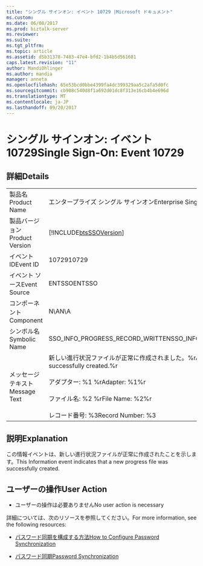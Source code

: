 ```yaml
---
title: "シングル サインオン: イベント 10729 |Microsoft ドキュメント"
ms.custom: 
ms.date: 06/08/2017
ms.prod: biztalk-server
ms.reviewer: 
ms.suite: 
ms.tgt_pltfrm: 
ms.topic: article
ms.assetid: d5b31378-7483-47e4-bfd2-1b4b5d561681
caps.latest.revision: "11"
author: MandiOhlinger
ms.author: mandia
manager: anneta
ms.openlocfilehash: 65e53bcd0bbe4399fa4dc399329aa5c2afa5d0fc
ms.sourcegitcommit: cb908c540d8f1a692d01dc8f313e16cb4b4e696d
ms.translationtype: MT
ms.contentlocale: ja-JP
ms.lasthandoff: 09/20/2017
---
```

# <a name="single-sign-on-event-10729"></a><span data-ttu-id="62506-102">シングル サインオン: イベント 10729</span><span class="sxs-lookup"><span data-stu-id="62506-102">Single Sign-On: Event 10729</span></span>
## <a name="details"></a><span data-ttu-id="62506-103">詳細</span><span class="sxs-lookup"><span data-stu-id="62506-103">Details</span></span>  
  
|||  
|-|-|  
|<span data-ttu-id="62506-104">製品名</span><span class="sxs-lookup"><span data-stu-id="62506-104">Product Name</span></span>|<span data-ttu-id="62506-105">エンタープライズ シングル サインオン</span><span class="sxs-lookup"><span data-stu-id="62506-105">Enterprise Single Sign-On</span></span>|  
|<span data-ttu-id="62506-106">製品バージョン</span><span class="sxs-lookup"><span data-stu-id="62506-106">Product Version</span></span>|[!INCLUDE[btsSSOVersion](../includes/btsssoversion-md.md)]|  
|<span data-ttu-id="62506-107">イベント ID</span><span class="sxs-lookup"><span data-stu-id="62506-107">Event ID</span></span>|<span data-ttu-id="62506-108">10729</span><span class="sxs-lookup"><span data-stu-id="62506-108">10729</span></span>|  
|<span data-ttu-id="62506-109">イベント ソース</span><span class="sxs-lookup"><span data-stu-id="62506-109">Event Source</span></span>|<span data-ttu-id="62506-110">ENTSSO</span><span class="sxs-lookup"><span data-stu-id="62506-110">ENTSSO</span></span>|  
|<span data-ttu-id="62506-111">コンポーネント</span><span class="sxs-lookup"><span data-stu-id="62506-111">Component</span></span>|<span data-ttu-id="62506-112">N\A</span><span class="sxs-lookup"><span data-stu-id="62506-112">N\A</span></span>|  
|<span data-ttu-id="62506-113">シンボル名</span><span class="sxs-lookup"><span data-stu-id="62506-113">Symbolic Name</span></span>|<span data-ttu-id="62506-114">SSO_INFO_PROGRESS_RECORD_WRITTEN</span><span class="sxs-lookup"><span data-stu-id="62506-114">SSO_INFO_PROGRESS_RECORD_WRITTEN</span></span>|  
|<span data-ttu-id="62506-115">メッセージ テキスト</span><span class="sxs-lookup"><span data-stu-id="62506-115">Message Text</span></span>|<span data-ttu-id="62506-116">新しい進行状況ファイルが正常に作成されました。%r</span><span class="sxs-lookup"><span data-stu-id="62506-116">A new progress file was successfully created.%r</span></span><br /><br /> <span data-ttu-id="62506-117">アダプター: %1 %r</span><span class="sxs-lookup"><span data-stu-id="62506-117">Adapter: %1%r</span></span><br /><br /> <span data-ttu-id="62506-118">ファイル名: %2 %r</span><span class="sxs-lookup"><span data-stu-id="62506-118">File Name: %2%r</span></span><br /><br /> <span data-ttu-id="62506-119">レコード番号: %3</span><span class="sxs-lookup"><span data-stu-id="62506-119">Record Number: %3</span></span>|  
  
## <a name="explanation"></a><span data-ttu-id="62506-120">説明</span><span class="sxs-lookup"><span data-stu-id="62506-120">Explanation</span></span>  
 <span data-ttu-id="62506-121">この情報イベントは、新しい進行状況ファイルが正常に作成されたことを示します。</span><span class="sxs-lookup"><span data-stu-id="62506-121">This Information event indicates that a new progress file was successfully created.</span></span>  
  
## <a name="user-action"></a><span data-ttu-id="62506-122">ユーザーの操作</span><span class="sxs-lookup"><span data-stu-id="62506-122">User Action</span></span>  
  
-   <span data-ttu-id="62506-123">ユーザーの操作は必要ありません</span><span class="sxs-lookup"><span data-stu-id="62506-123">No user action is necessary</span></span>  
  
 <span data-ttu-id="62506-124">詳細については、次のリソースを参照してください。</span><span class="sxs-lookup"><span data-stu-id="62506-124">For more information, see the following resources:</span></span>  
  
-   [<span data-ttu-id="62506-125">パスワード同期を構成する方法</span><span class="sxs-lookup"><span data-stu-id="62506-125">How to Configure Password Synchronization</span></span>](../core/how-to-configure-password-synchronization.md)  
  
-   [<span data-ttu-id="62506-126">パスワード同期</span><span class="sxs-lookup"><span data-stu-id="62506-126">Password Synchronization</span></span>](../core/password-synchronization2.md)